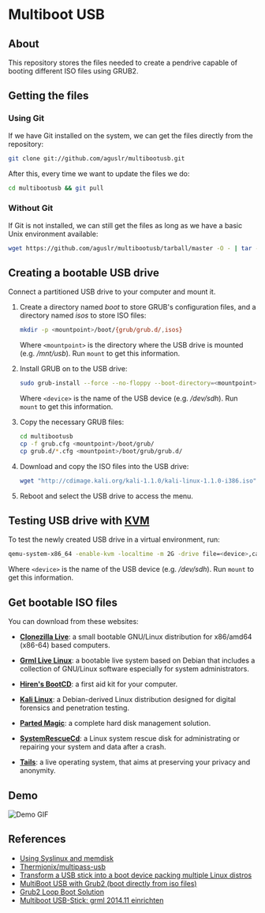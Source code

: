 # Multiboot USB

## About

This repository stores the files needed to create a pendrive capable of booting different ISO files using GRUB2.

## Getting the files

### Using Git

If we have Git installed on the system, we can get the files directly from the repository:

```sh
git clone git://github.com/aguslr/multibootusb.git
```

After this, every time we want to update the files we do:

```sh
cd multibootusb && git pull
```

### Without Git

If Git is not installed, we can still get the files as long as we have a basic Unix environment available:

```sh
wget https://github.com/aguslr/multibootusb/tarball/master -O - | tar -xzv --strip-components 1 --exclude={README.md,demo.gif}
```

## Creating a bootable USB drive

Connect a partitioned USB drive to your computer and mount it.

1. Create a directory named *boot* to store GRUB's configuration files, and a directory named *isos* to store ISO files:

    ```sh
    mkdir -p <mountpoint>/boot/{grub/grub.d/,isos}
    ```

    Where `<mountpoint>` is the directory where the USB drive is mounted (e.g. */mnt/usb*). Run `mount` to get this information.

2. Install GRUB on to the USB drive:

    ```sh
    sudo grub-install --force --no-floppy --boot-directory=<mountpoint>/boot <device>
    ```

    Where `<device>` is the name of the USB device (e.g. */dev/sdh*). Run `mount` to get this information.

3. Copy the necessary GRUB files:

    ```sh
    cd multibootusb
    cp -f grub.cfg <mountpoint>/boot/grub/
    cp grub.d/*.cfg <mountpoint>/boot/grub/grub.d/
    ```

4. Download and copy the ISO files into the USB drive:

    ```sh
    wget "http://cdimage.kali.org/kali-1.1.0/kali-linux-1.1.0-i386.iso" -P <mountpoint>/boot/isos/
    ```

5. Reboot and select the USB drive to access the menu.


## Testing USB drive with [KVM](http://www.linux-kvm.org/)

To test the newly created USB drive in a virtual environment, run:

```sh
qemu-system-x86_64 -enable-kvm -localtime -m 2G -drive file=<device>,cache=none,if=virtio
```

Where `<device>` is the name of the USB device (e.g. */dev/sdh*). Run `mount` to get this information.


## Get bootable ISO files

You can download from these websites:

* **[Clonezilla Live](http://clonezilla.org/clonezilla-live.php)**: a small bootable GNU/Linux distribution for x86/amd64 (x86-64) based computers.

* **[Grml Live Linux](https://grml.org/)**: a bootable live system based on Debian that includes a collection of GNU/Linux software especially for system administrators.

* **[Hiren's BootCD](http://www.hirensbootcd.org/)**: a first aid kit for your computer.

* **[Kali Linux](https://www.kali.org/)**: a Debian-derived Linux distribution designed for digital forensics and penetration testing.

* **[Parted Magic](http://partedmagic.com/)**: a complete hard disk management solution.

* **[SystemRescueCd](http://www.sysresccd.org/)**: a Linux system rescue disk for administrating or repairing your system and data after a crash.

* **[Tails](https://tails.boum.org/)**: a live operating system, that aims at preserving your privacy and anonymity.


## Demo

![Demo GIF](demo.gif "Demo")

## References

- [Using Syslinux and memdisk](https://wiki.archlinux.org/index.php/Multiboot_USB_drive#Using_Syslinux_and_memdisk)
- [Thermionix/multipass-usb](https://github.com/Thermionix/multipass-usb)
- [Transform a USB stick into a boot device packing multiple Linux distros](http://www.circuidipity.com/multi-boot-usb.html)
- [MultiBoot USB with Grub2 (boot directly from iso files)](http://www.panticz.de/MultiBootUSB)
- [Grub2 Loop Boot Solution](http://forums.kali.org/showthread.php?1025-Grub2-Loop-Boot-Solution)
- [Multiboot USB-Stick: grml 2014.11 einrichten](http://www.gtkdb.de/index_7_2627.html)
